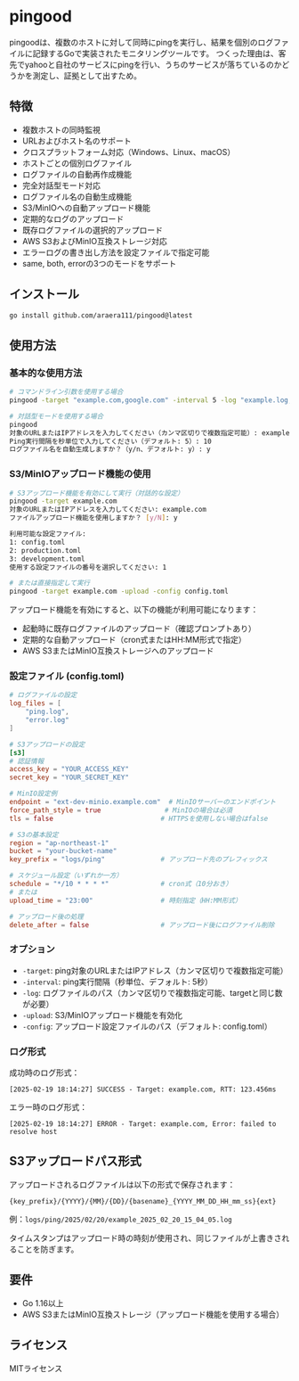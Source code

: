 # pingood

pingoodは、複数のホストに対して同時にpingを実行し、結果を個別のログファイルに記録するGoで実装されたモニタリングツールです。
つくった理由は、客先でyahooと自社のサービスにpingを行い、うちのサービスが落ちているのかどうかを測定し、証拠として出すため。

## 特徴

- 複数ホストの同時監視
- URLおよびホスト名のサポート
- クロスプラットフォーム対応（Windows、Linux、macOS）
- ホストごとの個別ログファイル
- ログファイルの自動再作成機能
- 完全対話型モード対応
- ログファイル名の自動生成機能
- S3/MinIOへの自動アップロード機能
 - 定期的なログのアップロード
 - 既存ログファイルの選択的アップロード
 - AWS S3およびMinIO互換ストレージ対応
- エラーログの書き出し方法を設定ファイルで指定可能
 - same, both, errorの3つのモードをサポート

## インストール

```bash
go install github.com/araera111/pingood@latest
```

## 使用方法

### 基本的な使用方法

```bash
# コマンドライン引数を使用する場合
pingood -target "example.com,google.com" -interval 5 -log "example.log,google.log"

# 対話型モードを使用する場合
pingood
対象のURLまたはIPアドレスを入力してください（カンマ区切りで複数指定可能）: example.com,google.com
Ping実行間隔を秒単位で入力してください（デフォルト: 5）: 10
ログファイル名を自動生成しますか？（y/n、デフォルト: y）: y
```

### S3/MinIOアップロード機能の使用

```bash
# S3アップロード機能を有効にして実行（対話的な設定）
pingood -target example.com
対象のURLまたはIPアドレスを入力してください: example.com
ファイルアップロード機能を使用しますか？ [y/N]: y

利用可能な設定ファイル:
1: config.toml
2: production.toml
3: development.toml
使用する設定ファイルの番号を選択してください: 1

# または直接指定して実行
pingood -target example.com -upload -config config.toml
```

アップロード機能を有効にすると、以下の機能が利用可能になります：
- 起動時に既存ログファイルのアップロード（確認プロンプトあり）
- 定期的な自動アップロード（cron式またはHH:MM形式で指定）
- AWS S3またはMinIO互換ストレージへのアップロード

### 設定ファイル (config.toml)

```toml
# ログファイルの設定
log_files = [
    "ping.log",
    "error.log"
]

# S3アップロードの設定
[s3]
# 認証情報
access_key = "YOUR_ACCESS_KEY"
secret_key = "YOUR_SECRET_KEY"

# MinIO設定例
endpoint = "ext-dev-minio.example.com"  # MinIOサーバーのエンドポイント
force_path_style = true                # MinIOの場合は必須
tls = false                           # HTTPSを使用しない場合はfalse

# S3の基本設定
region = "ap-northeast-1"
bucket = "your-bucket-name"
key_prefix = "logs/ping"              # アップロード先のプレフィックス

# スケジュール設定（いずれか一方）
schedule = "*/10 * * * *"             # cron式（10分おき）
# または
upload_time = "23:00"                 # 時刻指定（HH:MM形式）

# アップロード後の処理
delete_after = false                  # アップロード後にログファイル削除
```

### オプション

- `-target`: ping対象のURLまたはIPアドレス（カンマ区切りで複数指定可能）
- `-interval`: ping実行間隔（秒単位、デフォルト: 5秒）
- `-log`: ログファイルのパス（カンマ区切りで複数指定可能、targetと同じ数が必要）
- `-upload`: S3/MinIOアップロード機能を有効化
- `-config`: アップロード設定ファイルのパス（デフォルト: config.toml）

### ログ形式

成功時のログ形式：
```
[2025-02-19 18:14:27] SUCCESS - Target: example.com, RTT: 123.456ms
```

エラー時のログ形式：
```
[2025-02-19 18:14:27] ERROR - Target: example.com, Error: failed to resolve host
```

## S3アップロードパス形式

アップロードされるログファイルは以下の形式で保存されます：
```
{key_prefix}/{YYYY}/{MM}/{DD}/{basename}_{YYYY_MM_DD_HH_mm_ss}{ext}
```
例：`logs/ping/2025/02/20/example_2025_02_20_15_04_05.log`

タイムスタンプはアップロード時の時刻が使用され、同じファイルが上書きされることを防ぎます。

## 要件

- Go 1.16以上
- AWS S3またはMinIO互換ストレージ（アップロード機能を使用する場合）

## ライセンス

MITライセンス